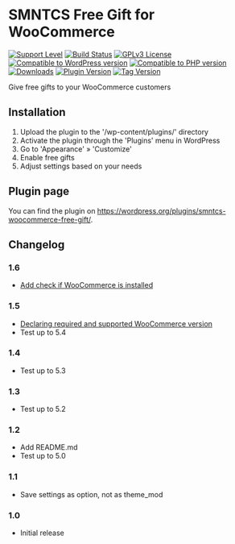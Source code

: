 # SMNTCS Free Gift for WooCommerce

[![Support Level](https://img.shields.io/badge/support-active-green.svg)](#support-level)
[![Build Status](https://api.travis-ci.com/nielslange/smntcs-woocommerce-free-gift.svg?branch=master)](https://api.travis-ci.com/nielslange/smntcs-woocommerce-free-gift)
[![GPLv3 License](https://img.shields.io/github/license/nielslange/smntcs-woocommerce-free-gift.svg)](https://www.gnu.org/licenses/gpl.html)
[![Compatible to WordPress version](https://plugintests.com/plugins/smntcs-woocommerce-free-gift/wp-badge.svg)](https://plugintests.com/plugins/smntcs-woocommerce-free-gift/latest)
[![Compatible to PHP version](https://plugintests.com/plugins/smntcs-woocommerce-free-gift/php-badge.svg)](https://plugintests.com/plugins/smntcs-woocommerce-free-gift/latest)
[![Downloads](https://img.shields.io/wordpress/plugin/dt/smntcs-woocommerce-free-gift.svg)](https://wordpress.org/plugins/smntcs-woocommerce-free-gift/)
[![Plugin Version](https://img.shields.io/wordpress/plugin/v/smntcs-woocommerce-free-gift.svg)](https://wordpress.org/plugins/smntcs-woocommerce-free-gift/)
[![Tag Version](https://img.shields.io/github/tag/nielslange/smntcs-woocommerce-free-gift.svg)](https://wordpress.org/plugins/smntcs-woocommerce-free-gift/)

Give free gifts to your WooCommerce customers

## Installation

1. Upload the plugin to the '/wp-content/plugins/' directory
2. Activate the plugin through the 'Plugins' menu in WordPress
3. Go to 'Appearance' » 'Customize'
4. Enable free gifts
5. Adjust settings based on your needs

## Plugin page

You can find the plugin on https://wordpress.org/plugins/smntcs-woocommerce-free-gift/.

## Changelog

### 1.6
* [Add check if WooCommerce is installed](https://github.com/nielslange/smntcs-woocommerce-free-gift/issues/14)

### 1.5
* [Declaring required and supported WooCommerce version](https://github.com/nielslange/smntcs-woocommerce-free-gift/issues/9)
* Test up to 5.4

### 1.4
* Test up to 5.3

### 1.3
* Test up to 5.2

### 1.2
* Add README.md
* Test up to 5.0

### 1.1
* Save settings as option, not as theme_mod

### 1.0
* Initial release